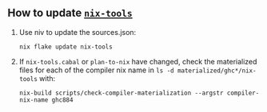 ## How to update [`nix-tools`](https://github.com/input-output-hk/nix-tools)

1. Use niv to update the sources.json:
   ```shell
   nix flake update nix-tools
   ```

2. If `nix-tools.cabal` or `plan-to-nix` have changed, check the
   materialized files for each of the compiler nix name in
   `ls -d materialized/ghc*/nix-tools` with:
   ```shell
   nix-build scripts/check-compiler-materialization --argstr compiler-nix-name ghc884
   ```
